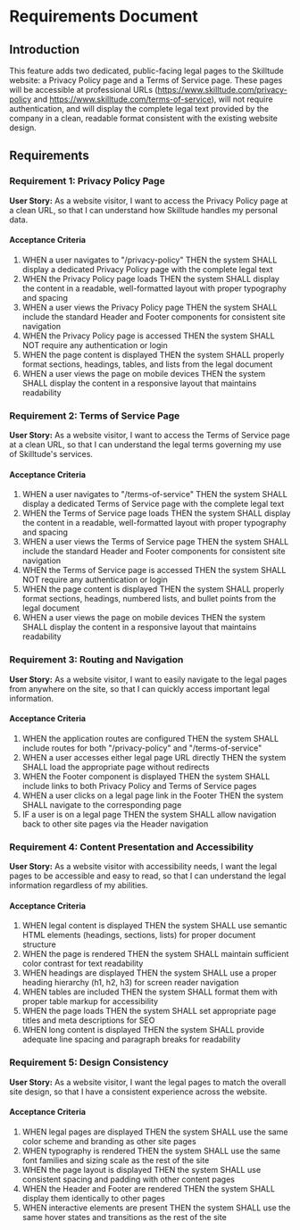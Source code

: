 # Requirements Document

## Introduction

This feature adds two dedicated, public-facing legal pages to the Skilltude website: a Privacy Policy page and a Terms of Service page. These pages will be accessible at professional URLs (https://www.skilltude.com/privacy-policy and https://www.skilltude.com/terms-of-service), will not require authentication, and will display the complete legal text provided by the company in a clean, readable format consistent with the existing website design.

## Requirements

### Requirement 1: Privacy Policy Page

**User Story:** As a website visitor, I want to access the Privacy Policy page at a clean URL, so that I can understand how Skilltude handles my personal data.

#### Acceptance Criteria

1. WHEN a user navigates to "/privacy-policy" THEN the system SHALL display a dedicated Privacy Policy page with the complete legal text
2. WHEN the Privacy Policy page loads THEN the system SHALL display the content in a readable, well-formatted layout with proper typography and spacing
3. WHEN a user views the Privacy Policy page THEN the system SHALL include the standard Header and Footer components for consistent site navigation
4. WHEN the Privacy Policy page is accessed THEN the system SHALL NOT require any authentication or login
5. WHEN the page content is displayed THEN the system SHALL properly format sections, headings, tables, and lists from the legal document
6. WHEN a user views the page on mobile devices THEN the system SHALL display the content in a responsive layout that maintains readability

### Requirement 2: Terms of Service Page

**User Story:** As a website visitor, I want to access the Terms of Service page at a clean URL, so that I can understand the legal terms governing my use of Skilltude's services.

#### Acceptance Criteria

1. WHEN a user navigates to "/terms-of-service" THEN the system SHALL display a dedicated Terms of Service page with the complete legal text
2. WHEN the Terms of Service page loads THEN the system SHALL display the content in a readable, well-formatted layout with proper typography and spacing
3. WHEN a user views the Terms of Service page THEN the system SHALL include the standard Header and Footer components for consistent site navigation
4. WHEN the Terms of Service page is accessed THEN the system SHALL NOT require any authentication or login
5. WHEN the page content is displayed THEN the system SHALL properly format sections, headings, numbered lists, and bullet points from the legal document
6. WHEN a user views the page on mobile devices THEN the system SHALL display the content in a responsive layout that maintains readability

### Requirement 3: Routing and Navigation

**User Story:** As a website visitor, I want to easily navigate to the legal pages from anywhere on the site, so that I can quickly access important legal information.

#### Acceptance Criteria

1. WHEN the application routes are configured THEN the system SHALL include routes for both "/privacy-policy" and "/terms-of-service"
2. WHEN a user accesses either legal page URL directly THEN the system SHALL load the appropriate page without redirects
3. WHEN the Footer component is displayed THEN the system SHALL include links to both Privacy Policy and Terms of Service pages
4. WHEN a user clicks on a legal page link in the Footer THEN the system SHALL navigate to the corresponding page
5. IF a user is on a legal page THEN the system SHALL allow navigation back to other site pages via the Header navigation

### Requirement 4: Content Presentation and Accessibility

**User Story:** As a website visitor with accessibility needs, I want the legal pages to be accessible and easy to read, so that I can understand the legal information regardless of my abilities.

#### Acceptance Criteria

1. WHEN legal content is displayed THEN the system SHALL use semantic HTML elements (headings, sections, lists) for proper document structure
2. WHEN the page is rendered THEN the system SHALL maintain sufficient color contrast for text readability
3. WHEN headings are displayed THEN the system SHALL use a proper heading hierarchy (h1, h2, h3) for screen reader navigation
4. WHEN tables are included THEN the system SHALL format them with proper table markup for accessibility
5. WHEN the page loads THEN the system SHALL set appropriate page titles and meta descriptions for SEO
6. WHEN long content is displayed THEN the system SHALL provide adequate line spacing and paragraph breaks for readability

### Requirement 5: Design Consistency

**User Story:** As a website visitor, I want the legal pages to match the overall site design, so that I have a consistent experience across the website.

#### Acceptance Criteria

1. WHEN legal pages are displayed THEN the system SHALL use the same color scheme and branding as other site pages
2. WHEN typography is rendered THEN the system SHALL use the same font families and sizing scale as the rest of the site
3. WHEN the page layout is displayed THEN the system SHALL use consistent spacing and padding with other content pages
4. WHEN the Header and Footer are rendered THEN the system SHALL display them identically to other pages
5. WHEN interactive elements are present THEN the system SHALL use the same hover states and transitions as the rest of the site
